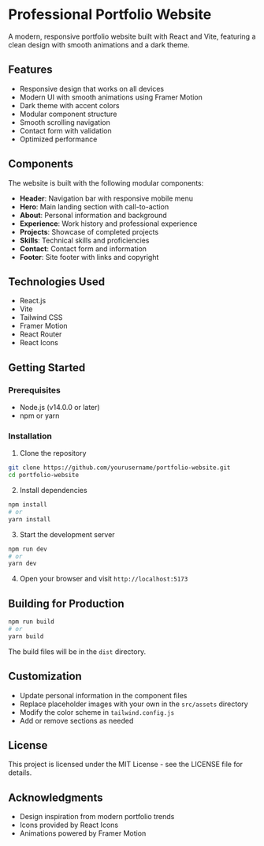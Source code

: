 # Professional Portfolio Website

A modern, responsive portfolio website built with React and Vite, featuring a clean design with smooth animations and a dark theme.

## Features

- Responsive design that works on all devices
- Modern UI with smooth animations using Framer Motion
- Dark theme with accent colors
- Modular component structure
- Smooth scrolling navigation
- Contact form with validation
- Optimized performance

## Components

The website is built with the following modular components:

- **Header**: Navigation bar with responsive mobile menu
- **Hero**: Main landing section with call-to-action
- **About**: Personal information and background
- **Experience**: Work history and professional experience
- **Projects**: Showcase of completed projects
- **Skills**: Technical skills and proficiencies
- **Contact**: Contact form and information
- **Footer**: Site footer with links and copyright

## Technologies Used

- React.js
- Vite
- Tailwind CSS
- Framer Motion
- React Router
- React Icons

## Getting Started

### Prerequisites

- Node.js (v14.0.0 or later)
- npm or yarn

### Installation

1. Clone the repository
```bash
git clone https://github.com/yourusername/portfolio-website.git
cd portfolio-website
```

2. Install dependencies
```bash
npm install
# or
yarn install
```

3. Start the development server
```bash
npm run dev
# or
yarn dev
```

4. Open your browser and visit `http://localhost:5173`

## Building for Production

```bash
npm run build
# or
yarn build
```

The build files will be in the `dist` directory.

## Customization

- Update personal information in the component files
- Replace placeholder images with your own in the `src/assets` directory
- Modify the color scheme in `tailwind.config.js`
- Add or remove sections as needed

## License

This project is licensed under the MIT License - see the LICENSE file for details.

## Acknowledgments

- Design inspiration from modern portfolio trends
- Icons provided by React Icons
- Animations powered by Framer Motion


